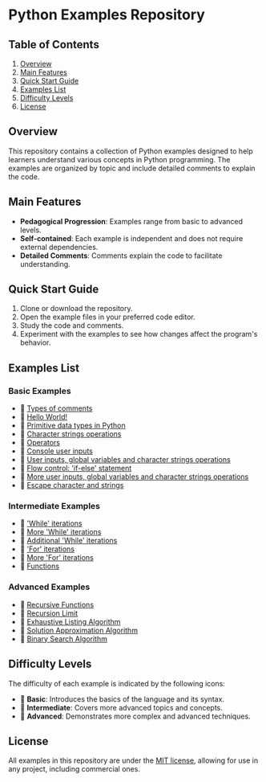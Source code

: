 # Python Examples Repository

## Table of Contents

1. [Overview](#overview)
2. [Main Features](#main-features)
3. [Quick Start Guide](#quick-start-guide)
4. [Examples List](#examples-list)
5. [Difficulty Levels](#difficulty-levels)
6. [License](#license)

## Overview

This repository contains a collection of Python examples designed to help learners understand various concepts in Python programming. The examples are organized by topic and include detailed comments to explain the code.

## Main Features

- **Pedagogical Progression**: Examples range from basic to advanced levels.
- **Self-contained**: Each example is independent and does not require external dependencies.
- **Detailed Comments**: Comments explain the code to facilitate understanding.

## Quick Start Guide

1. Clone or download the repository.
2. Open the example files in your preferred code editor.
3. Study the code and comments.
4. Experiment with the examples to see how changes affect the program's behavior.

## Examples List

### Basic Examples

- 📗 [Types of comments](https://github.com/seyerjo/python-sample-code/blob/main/sample_00_comments_types.py)
- 📗 [Hello World!](https://github.com/seyerjo/python-sample-code/blob/main/sample_01_hello_world.py)
- 📗 [Primitive data types in Python](https://github.com/seyerjo/python-sample-code/blob/main/sample_02_primitives_data_types.py)
- 📗 [Character strings operations](https://github.com/seyerjo/python-sample-code/blob/main/sample_03_strings_operations.py)
- 📗 [Operators](https://github.com/seyerjo/python-sample-code/blob/main/sample_04_operators.py)
- 📗 [Console user inputs](https://github.com/seyerjo/python-sample-code/blob/main/sample_05_inputs.py)
- 📗 [User inputs, global variables and character strings operations](https://github.com/seyerjo/python-sample-code/blob/main/sample_06_inputs_variables_and_strings.py)
- 📗 [Flow control: 'if-else' statement](https://github.com/seyerjo/python-sample-code/blob/main/sample_07_flow_control.py)
- 📗 [More user inputs, global variables and character strings operations](https://github.com/seyerjo/python-sample-code/blob/main/sample_08_more_inputs_variables_and_strings.py)
- 📗 [Escape character and strings](https://github.com/seyerjo/python-sample-code/blob/main/sample_09_escape_character_and_strings.py)

### Intermediate Examples

- 📙 ['While' iterations](https://github.com/seyerjo/python-sample-code/blob/main/sample_10_while_iterations.py)
- 📙 [More 'While' iterations](https://github.com/seyerjo/python-sample-code/blob/main/sample_11_more_while_iterations.py)
- 📙 [Additional 'While' iterations](https://github.com/seyerjo/python-sample-code/blob/main/sample_12_additional_while_iterations.py)
- 📙 ['For' iterations](https://github.com/seyerjo/python-sample-code/blob/main/sample_13_for_iterations.py)
- 📙 [More 'For' iterations](https://github.com/seyerjo/python-sample-code/blob/main/sample_14_more_for_iterations.py)
- 📙 [Functions](https://github.com/seyerjo/python-sample-code/blob/main/sample_15_functions.py)

### Advanced Examples

- 📕 [Recursive Functions](https://github.com/seyerjo/python-sample-code/blob/main/sample_16_recursive_functions.py)
- 📕 [Recursion Limit](https://github.com/seyerjo/python-sample-code/blob/main/sample_17_recursion_limit.py)
- 📕 [Exhaustive Listing Algorithm](https://github.com/seyerjo/python-sample-code/blob/main/sample_18_exhaustive_listing_algorithm.py)
- 📕 [Solution Approximation Algorithm](https://github.com/seyerjo/python-sample-code/blob/main/sample_19_solution_approximation_algorithm.py)
- 📕 [Binary Search Algorithm](https://github.com/seyerjo/python-sample-code/blob/main/sample_20_binary_search_algorithm.py)

## Difficulty Levels

The difficulty of each example is indicated by the following icons:

- 📗 **Basic**: Introduces the basics of the language and its syntax.
- 📙 **Intermediate**: Covers more advanced topics and concepts.
- 📕 **Advanced**: Demonstrates more complex and advanced techniques.

## License

All examples in this repository are under the [MIT license](./LICENSE), allowing for use in any project, including commercial ones.
